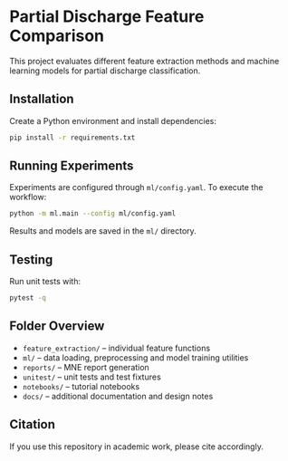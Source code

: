 # Partial Discharge Feature Comparison

This project evaluates different feature extraction methods and machine learning models for partial discharge classification.

## Installation

Create a Python environment and install dependencies:

```bash
pip install -r requirements.txt
```

## Running Experiments

Experiments are configured through `ml/config.yaml`. To execute the workflow:

```bash
python -m ml.main --config ml/config.yaml
```

Results and models are saved in the `ml/` directory.

## Testing

Run unit tests with:

```bash
pytest -q
```

## Folder Overview

- `feature_extraction/` – individual feature functions
- `ml/` – data loading, preprocessing and model training utilities
- `reports/` – MNE report generation
- `unitest/` – unit tests and test fixtures
- `notebooks/` – tutorial notebooks
- `docs/` – additional documentation and design notes

## Citation

If you use this repository in academic work, please cite accordingly.
